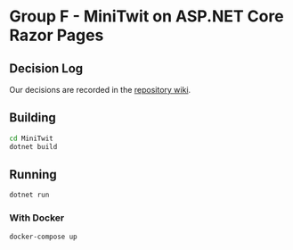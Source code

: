 # Group F - MiniTwit on ASP.NET Core Razor Pages

## Decision Log

Our decisions are recorded in the [repository wiki](https://github.com/DevOps-GroupF/itu-minitwit-devops/wiki).


## Building
```bash
cd MiniTwit
dotnet build
```

## Running

```bash
dotnet run
```

### With Docker

```bash
docker-compose up
```


